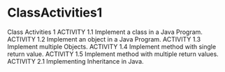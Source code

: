 # ClassActivities1
Class Activities 1
ACTIVITY 1.1  Implement a class in a Java Program. 
ACTIVITY 1.2  Implement an object in a Java Program. 
ACTIVITY 1.3  Implement multiple  Objects.
ACTIVITY 1.4  Implement method with single return value.
ACTIVITY 1.5  Implement method with multiple return values.
ACTIVITY 2.1  Implementing Inheritance in Java.







